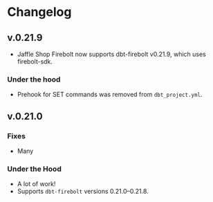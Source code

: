 # Changelog

## v.0.21.9

- Jaffle Shop Firebolt now supports dbt-firebolt v0.21.9, which uses firebolt-sdk.

### Under the hood

- Prehook for SET commands was removed from `dbt_project.yml`.

## v.0.21.0

### Fixes

- Many

### Under the Hood

- A lot of work!
- Supports `dbt-firebolt` versions 0.21.0–0.21.8.

